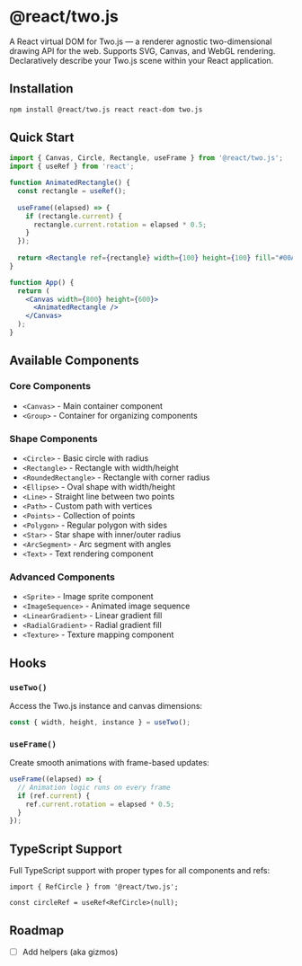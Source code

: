 # @react/two.js

A React virtual DOM for Two.js — a renderer agnostic two-dimensional drawing API for the web. Supports SVG, Canvas, and WebGL rendering. Declaratively describe your Two.js scene within your React application.

## Installation

```bash
npm install @react/two.js react react-dom two.js
```

## Quick Start

```jsx
import { Canvas, Circle, Rectangle, useFrame } from '@react/two.js';
import { useRef } from 'react';

function AnimatedRectangle() {
  const rectangle = useRef();
  
  useFrame((elapsed) => {
    if (rectangle.current) {
      rectangle.current.rotation = elapsed * 0.5;
    }
  });
  
  return <Rectangle ref={rectangle} width={100} height={100} fill="#00AEFF" x={400} y={400} />;
}

function App() {
  return (
    <Canvas width={800} height={600}>
      <AnimatedRectangle />
    </Canvas>
  );
}
```

## Available Components

### Core Components
- `<Canvas>` - Main container component
- `<Group>` - Container for organizing components

### Shape Components
- `<Circle>` - Basic circle with radius
- `<Rectangle>` - Rectangle with width/height
- `<RoundedRectangle>` - Rectangle with corner radius
- `<Ellipse>` - Oval shape with width/height
- `<Line>` - Straight line between two points
- `<Path>` - Custom path with vertices
- `<Points>` - Collection of points
- `<Polygon>` - Regular polygon with sides
- `<Star>` - Star shape with inner/outer radius
- `<ArcSegment>` - Arc segment with angles
- `<Text>` - Text rendering component

### Advanced Components
- `<Sprite>` - Image sprite component
- `<ImageSequence>` - Animated image sequence
- `<LinearGradient>` - Linear gradient fill
- `<RadialGradient>` - Radial gradient fill
- `<Texture>` - Texture mapping component

## Hooks

### `useTwo()`
Access the Two.js instance and canvas dimensions:
```jsx
const { width, height, instance } = useTwo();
```

### `useFrame()`
Create smooth animations with frame-based updates:
```jsx
useFrame((elapsed) => {
  // Animation logic runs on every frame
  if (ref.current) {
    ref.current.rotation = elapsed * 0.5;
  }
});
```

## TypeScript Support

Full TypeScript support with proper types for all components and refs:

```tsx
import { RefCircle } from '@react/two.js';

const circleRef = useRef<RefCircle>(null);
```

## Roadmap
- [ ] Add helpers (aka gizmos)
